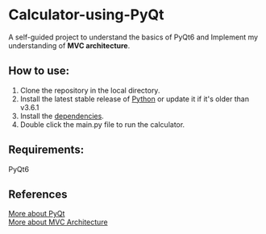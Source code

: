 # Calculator-using-PyQt
A self-guided project to understand the basics of PyQt6 and Implement my understanding of **MVC architecture**. 

## How to use:
1. Clone the repository in the local directory.
2. Install the latest stable release of [Python](https://www.python.org/downloads/) or update it if it's older than v3.6.1
3. Install the [dependencies](https://pypi.org/project/PyQt6/).
4. Double click the main.py file to run the calculator.

## Requirements:
PyQt6



## References
[More about PyQt](https://riverbankcomputing.com/software/pyqt/)<br>
[More about MVC Architecture](https://towardsdatascience.com/everything-you-need-to-know-about-mvc-architecture-3c827930b4c1)
